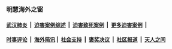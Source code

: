 
### 明慧海外之窗

####  [武汉肺炎](indexes/365.md?t=02280600) &nbsp;|&nbsp;  [迫害案例综述](indexes/328.md?t=02280600) &nbsp;|&nbsp; [迫害致死案例](indexes/277.md?t=02280600)  &nbsp;|&nbsp; [更多迫害案例](indexes/81.md?t=02280600)  &nbsp;|&nbsp; 
####  [时事评论](indexes/19.md?t=02280600) &nbsp;|&nbsp; [海外简讯](indexes/245.md?t=02280600)&nbsp;|&nbsp;  [社会支持](indexes/140.md?t=02280600) &nbsp;|&nbsp; [褒奖决议](indexes/282.md?t=02280600) &nbsp;|&nbsp; [社区报道](indexes/91.md?t=02280600)  &nbsp;|&nbsp; [天人之间](indexes/78.md?t=02280600) 

